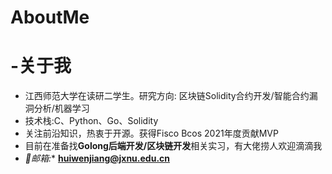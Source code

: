 # AboutMe
# -关于我

- 江西师范大学在读研二学生。研究方向: 区块链Solidity合约开发/智能合约漏洞分析/机器学习
- 技术栈:C、Python、Go、Solidity
- 关注前沿知识，热衷于开源。获得Fisco Bcos 2021年度贡献MVP
- 目前在准备找**Golong后端开发/区块链开发**相关实习，有大佬捞人欢迎滴滴我
- *📧邮箱:** **huiwenjiang@jxnu.edu.cn**

